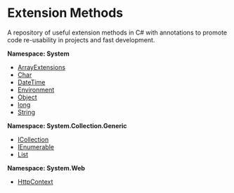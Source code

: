 # Extension Methods

A repository of useful extension methods in C# with annotations to promote code re-usability in projects and fast development.
<br>

**Namespace: System**
- [ArrayExtensions](https://github.com/sfvicente/ExtensionMethods/blob/master/System/ArrayExtensions.md)
- [Char](https://github.com/sfvicente/ExtensionMethods/blob/master/System/CharExtensions.md)
- [DateTime](https://github.com/sfvicente/ExtensionMethods/blob/master/System/DateTimeExtensions.md)
- [Environment](https://github.com/sfvicente/ExtensionMethods/blob/master/System/EnvironmentExtensions.md)
- [Object](https://github.com/sfvicente/ExtensionMethods/blob/master/System/ObjectExtensions.md)
- [long](https://github.com/sfvicente/ExtensionMethods/blob/master/System/LongExtensions.md)
- [String](https://github.com/sfvicente/ExtensionMethods/blob/master/System/StringExtensions.md)

**Namespace: System.Collection.Generic**
- [ICollection<T>](https://github.com/sfvicente/ExtensionMethods/blob/master/System.Collection.Generic/ICollectionExtensions.md)
- [IEnumerable<T>](https://github.com/sfvicente/ExtensionMethods/blob/master/System.Collection.Generic/IEnumerableExtensions.md)
- [List](https://github.com/sfvicente/ExtensionMethods/blob/master/System.Collection.Generic/ListExtensions.md)

**Namespace: System.Web**
- [HttpContext](https://github.com/sfvicente/ExtensionMethods/blob/master/System.Web/HttpContextExtensions.md)